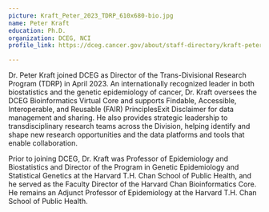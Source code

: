 ```yaml
---
picture: Kraft_Peter_2023_TDRP_610x680-bio.jpg
name: Peter Kraft
education: Ph.D.
organization: DCEG, NCI
profile_link: https://dceg.cancer.gov/about/staff-directory/kraft-peter

---
```


Dr. Peter Kraft joined DCEG as Director of the Trans-Divisional Research Program (TDRP) in April 2023. An internationally recognized leader in both biostatistics and the genetic epidemiology of cancer, Dr. Kraft oversees the DCEG Bioinformatics Virtual Core and supports Findable, Accessible, Interoperable, and Reusable (FAIR) PrinciplesExit Disclaimer for data management and sharing. He also provides strategic leadership to transdisciplinary research teams across the Division, helping identify and shape new research opportunities and the data platforms and tools that enable collaboration. 

Prior to joining DCEG, Dr. Kraft was Professor of Epidemiology and Biostatistics and Director of the Program in Genetic Epidemiology and Statistical Genetics at the Harvard T.H. Chan School of Public Health, and he served as the Faculty Director of the Harvard Chan Bioinformatics Core. He remains an Adjunct Professor of Epidemiology at the Harvard T.H. Chan School of Public Health. 
